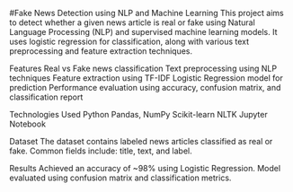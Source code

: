 #Fake News Detection using NLP and Machine Learning
This project aims to detect whether a given news article is real or fake using Natural Language Processing (NLP) and supervised machine learning models. It uses logistic regression for classification, along with various text preprocessing and feature extraction techniques.

Features
Real vs Fake news classification
Text preprocessing using NLP techniques
Feature extraction using TF-IDF
Logistic Regression model for prediction
Performance evaluation using accuracy, confusion matrix, and classification report

Technologies Used
Python
Pandas, NumPy
Scikit-learn
NLTK
Jupyter Notebook

Dataset
The dataset contains labeled news articles classified as real or fake.
Common fields include: title, text, and label.

Results
Achieved an accuracy of ~98% using Logistic Regression.
Model evaluated using confusion matrix and classification metrics.

